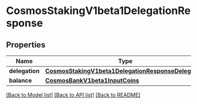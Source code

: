 # CosmosStakingV1beta1DelegationResponse

## Properties
Name | Type | Description | Notes
------------ | ------------- | ------------- | -------------
**delegation** | [**CosmosStakingV1beta1DelegationResponseDelegation**](CosmosStakingV1beta1DelegationResponseDelegation.md) |  | [optional] 
**balance** | [**CosmosBankV1beta1InputCoins**](CosmosBankV1beta1InputCoins.md) |  | [optional] 

[[Back to Model list]](../README.md#documentation-for-models) [[Back to API list]](../README.md#documentation-for-api-endpoints) [[Back to README]](../README.md)

